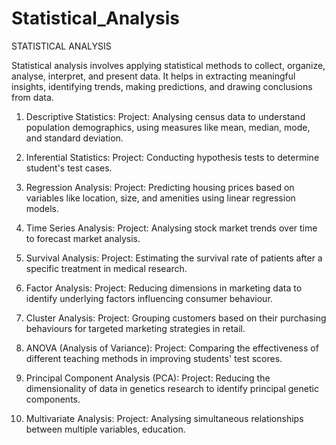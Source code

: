 # Statistical_Analysis
STATISTICAL ANALYSIS

Statistical analysis involves applying statistical methods to collect, organize, analyse, interpret, and present data. It helps in extracting meaningful insights, identifying trends, making predictions, and drawing conclusions from data. 

1. Descriptive Statistics:
    Project: Analysing census data to understand population demographics, using measures like mean, median, mode, and standard deviation.

2. Inferential Statistics:
    Project: Conducting hypothesis tests to determine student's test cases.

3. Regression Analysis:
    Project: Predicting housing prices based on variables like location, size, and amenities using linear regression models.

4. Time Series Analysis:
    Project: Analysing stock market trends over time to forecast market analysis.

5. Survival Analysis:
    Project: Estimating the survival rate of patients after a specific treatment in medical research.

6. Factor Analysis:
    Project: Reducing dimensions in marketing data to identify underlying factors influencing consumer behaviour.

7. Cluster Analysis:
    Project: Grouping customers based on their purchasing behaviours for targeted marketing strategies in retail.

8. ANOVA (Analysis of Variance):
    Project: Comparing the effectiveness of different teaching methods in improving students' test scores.

9. Principal Component Analysis (PCA):
    Project: Reducing the dimensionality of data in genetics research to identify principal genetic components.

10. Multivariate Analysis:
    Project: Analysing simultaneous relationships between multiple variables, education.
